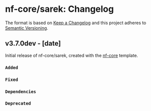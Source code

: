 # nf-core/sarek: Changelog

The format is based on [Keep a Changelog](https://keepachangelog.com/en/1.0.0/)
and this project adheres to [Semantic Versioning](https://semver.org/spec/v2.0.0.html).

## v3.7.0dev - [date]

Initial release of nf-core/sarek, created with the [nf-core](https://nf-co.re/) template.

### `Added`

### `Fixed`

### `Dependencies`

### `Deprecated`
